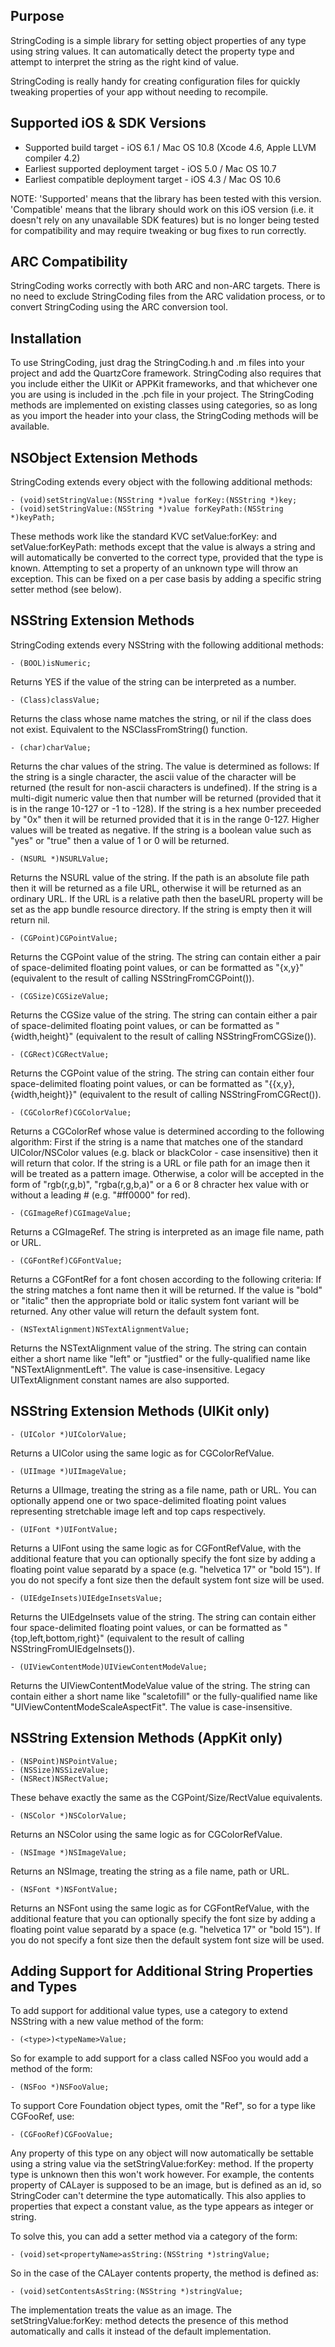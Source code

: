 Purpose
--------------

StringCoding is a simple library for setting object properties of any type using string values. It can automatically detect the property type and attempt to interpret the string as the right kind of value.

StringCoding is really handy for creating configuration files for quickly tweaking properties of your app without needing to recompile.


Supported iOS & SDK Versions
-----------------------------

* Supported build target - iOS 6.1 / Mac OS 10.8 (Xcode 4.6, Apple LLVM compiler 4.2)
* Earliest supported deployment target - iOS 5.0 / Mac OS 10.7
* Earliest compatible deployment target - iOS 4.3 / Mac OS 10.6

NOTE: 'Supported' means that the library has been tested with this version. 'Compatible' means that the library should work on this iOS version (i.e. it doesn't rely on any unavailable SDK features) but is no longer being tested for compatibility and may require tweaking or bug fixes to run correctly.


ARC Compatibility
------------------

StringCoding works correctly with both ARC and non-ARC targets. There is no need to exclude StringCoding files from the ARC validation process, or to convert StringCoding using the ARC conversion tool.


Installation
---------------

To use StringCoding, just drag the StringCoding.h and .m files into your project and add the QuartzCore framework. StringCoding also requires that you include either the UIKit or APPKit frameworks, and that whichever one you are using is included in the .pch file in your project. The StringCoding methods are implemented on existing classes using categories, so as long as you import the header into your class, the StringCoding methods will be available.


NSObject Extension Methods
----------------------------

StringCoding extends every object with the following additional methods:

    - (void)setStringValue:(NSString *)value forKey:(NSString *)key;
    - (void)setStringValue:(NSString *)value forKeyPath:(NSString *)keyPath;
    
These methods work like the standard KVC setValue:forKey: and setValue:forKeyPath: methods except that the value is always a string and will automatically be converted to the correct type, provided that the type is known. Attempting to set a property of an unknown type will throw an exception. This can be fixed on a per case basis by adding a specific string setter method (see below).


NSString Extension Methods
----------------------------

StringCoding extends every NSString with the following additional methods:

    - (BOOL)isNumeric;
    
Returns YES if the value of the string can be interpreted as a number.
    
    - (Class)classValue;
    
Returns the class whose name matches the string, or nil if the class does not exist. Equivalent to the NSClassFromString() function.
    
    - (char)charValue;
    
Returns the char values of the string. The value is determined as follows: If the string is a single character, the ascii value of the character will be returned (the result for non-ascii characters is undefined). If the string is a multi-digit numeric value then that number will be returned (provided that it is in the range 10-127 or -1 to -128). If the string is a hex number preceeded by "0x" then it will be returned provided that it is in the range 0-127. Higher values will be treated as negative. If the string is a boolean value such as "yes" or "true" then a value of 1 or 0 will be returned.
    
    - (NSURL *)NSURLValue;
    
Returns the NSURL value of the string. If the path is an absolute file path then it will be returned as a file URL, otherwise it will be returned as an ordinary URL. If the URL is a relative path then the baseURL property will be set as the app bundle resource directory. If the string is empty then it will return nil.
    
    - (CGPoint)CGPointValue;
    
Returns the CGPoint value of the string. The string can contain either a pair of space-delimited floating point values, or can be formatted as "{x,y}" (equivalent to the result of calling NSStringFromCGPoint()).
    
    - (CGSize)CGSizeValue;
    
Returns the CGSize value of the string. The string can contain either a pair of space-delimited floating point values, or can be formatted as "{width,height}" (equivalent to the result of calling NSStringFromCGSize()).
    
    - (CGRect)CGRectValue;
    
Returns the CGPoint value of the string. The string can contain either four space-delimited floating point values, or can be formatted as "{{x,y},{width,height}}" (equivalent to the result of calling NSStringFromCGRect()).
    
    - (CGColorRef)CGColorValue;
    
Returns a CGColorRef whose value is determined according to the following algorithm: First if the string is a name that matches one of the standard UIColor/NSColor values (e.g. black or blackColor - case insensitive) then it will return that color. If the string is a URL or file path for an image then it will be treated as a pattern image. Otherwise, a color will be accepted in the form of "rgb(r,g,b)", "rgba(r,g,b,a)" or a 6 or 8 chracter hex value with or without a leading # (e.g. "#ff0000" for red).
    
    - (CGImageRef)CGImageValue;
    
Returns a CGImageRef. The string is interpreted as an image file name, path or URL.
    
    - (CGFontRef)CGFontValue;
    
Returns a CGFontRef for a font chosen according to the following criteria: If the string matches a font name then it will be returned. If the value is "bold" or "italic" then the appropriate bold or italic system font variant will be returned. Any other value will return the default system font.

    - (NSTextAlignment)NSTextAlignmentValue;
    
Returns the NSTextAlignment value of the string. The string can contain either a short name like "left" or "justfied" or the fully-qualified name like "NSTextAlignmentLeft". The value is case-insensitive. Legacy UITextAlignment constant names are also supported.


NSString Extension Methods (UIKit only)
----------------------------------------

    - (UIColor *)UIColorValue;
    
Returns a UIColor using the same logic as for CGColorRefValue.
    
    - (UIImage *)UIImageValue;
    
Returns a UIImage, treating the string as a file name, path or URL. You can optionally append one or two space-delimited floating point values representing stretchable image left and top caps respectively.
    
    - (UIFont *)UIFontValue;
    
Returns a UIFont using the same logic as for CGFontRefValue, with the additional feature that you can optionally specify the font size by adding a floating point value separatd by a space (e.g. "helvetica 17" or "bold 15"). If you do not specify a font size then the default system font size will be used.
    
    - (UIEdgeInsets)UIEdgeInsetsValue;
    
Returns the UIEdgeInsets value of the string. The string can contain either four space-delimited floating point values, or can be formatted as "{top,left,bottom,right}" (equivalent to the result of calling NSStringFromUIEdgeInsets()).
        
    - (UIViewContentMode)UIViewContentModeValue;
    
Returns the UIViewContentModeValue value of the string. The string can contain either a short name like "scaletofill" or the fully-qualified name like "UIViewContentModeScaleAspectFit". The value is case-insensitive.
    
    
NSString Extension Methods (AppKit only)
----------------------------------------

    - (NSPoint)NSPointValue;
    - (NSSize)NSSizeValue;
    - (NSRect)NSRectValue;
    
These behave exactly the same as the CGPoint/Size/RectValue equivalents.
    
    - (NSColor *)NSColorValue;
    
Returns an NSColor using the same logic as for CGColorRefValue.
    
    - (NSImage *)NSImageValue;
    
Returns an NSImage, treating the string as a file name, path or URL.
    
    - (NSFont *)NSFontValue;
    
Returns an NSFont using the same logic as for CGFontRefValue, with the additional feature that you can optionally specify the font size by adding a floating point value separatd by a space (e.g. "helvetica 17" or "bold 15"). If you do not specify a font size then the default system font size will be used.


Adding Support for Additional String Properties and Types
--------------------------------------------------------------

To add support for additional value types, use a category to extend NSString with a new value method of the form:

    - (<type>)<typeName>Value;

So for example to add support for a class called NSFoo you would add a method of the form:

    - (NSFoo *)NSFooValue;

To support Core Foundation object types, omit the "Ref", so for a type like CGFooRef, use:

    - (CGFooRef)CGFooValue;
    
Any property of this type on any object will now automatically be settable using a string value via the setStringValue:forKey: method. If the property type is unknown then this won't work however. For example, the contents property of CALayer is supposed to be an image, but is defined as an id, so StringCoder can't determine the type automatically. This also applies to properties that expect a constant value, as the type appears as integer or string.

To solve this, you can add a setter method via a category of the form:

    - (void)set<propertyName>asString:(NSString *)stringValue;
    
So in the case of the CALayer contents property, the method is defined as:

    - (void)setContentsAsString:(NSString *)stringValue;

The implementation treats the value as an image. The setStringValue:forKey: method detects the presence of this method automatically and calls it instead of the default implementation.